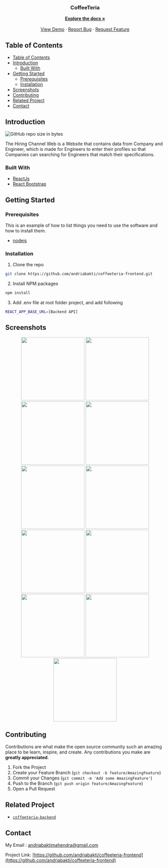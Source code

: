 <p align="center">
  <h3 align="center">CoffeeTeria</h3>
  <p align="center">
    <a href="https://github.com/andriabakti/coffeeteria-frontend">
      <strong>Explore the docs »</strong>
    </a>
    <br />
    <br />
    <a href="https://andria-coffeeteria.netlify.app/main">View Demo</a>
    ·
    <a href="https://github.com/andriabakti/coffeeteria-frontend/issues">Report Bug</a>
    ·
    <a href="https://github.com/andriabakti/coffeeteria-frontend/issues">Request Feature</a>
  </p>
</p>

<!-- TABLE OF CONTENTS -->

## Table of Contents

- [Table of Contents](#table-of-contents)
- [Introduction](#introduction)
  - [Built With](#built-with)
- [Getting Started](#getting-started)
  - [Prerequisites](#prerequisites)
  - [Installation](#installation)
- [Screenshots](#screenshots)
- [Contributing](#contributing)
- [Related Project](#related-project)
- [Contact](#contact)

<!-- ABOUT THE PROJECT -->

## Introduction

![GitHub repo size in bytes](https://img.shields.io/github/repo-size/andriabakti/coffeeteria-frontend)

The Hiring Channel Web is a Website that contains data from Company and Engineer, which is made for Engineers to enter their profiles so that Companies can searching for Engineers that match their specifications.

### Built With

- [ReactJs](https://reactjs.org/)
- [React Bootstrap](https://react-bootstrap.github.io/)

<!-- GETTING STARTED -->

## Getting Started

### Prerequisites

This is an example of how to list things you need to use the software and how to install them.

- [nodejs](https://nodejs.org/en/download/)

### Installation

1. Clone the repo

```sh
git clone https://github.com/andriabakti/coffeeteria-frontend.git
```

2. Install NPM packages

```sh
npm install
```

3. Add .env file at root folder project, and add following

```sh
REACT_APP_BASE_URL=[Backend API]
```

<!-- ROADMAP -->

## Screenshots

<p align='center'>
  <span>
      <image width="200" src='./previews/home.png' />
      <image width="200" src='./previews/auth_register.png' />
      <image width="200" src='./previews/auth_login.png' />
      <image width="200" src='./previews/product.png' />
      <image width="200" src='./previews/product_admin.png' />
      <image width="200" src='./previews/product_detail.png' />
      <image width="200" src='./previews/product_edit.png' />
      <image width="200" src='./previews/product_new.png' />
      <image width="200" src='./previews/order_cart.png' />
      <image width="200" src='./previews/order_history.png' />
      <image width="200" src='./previews/user_profile.png' />

<!-- CONTRIBUTING -->

## Contributing

Contributions are what make the open source community such an amazing place to be learn, inspire, and create. Any contributions you make are **greatly appreciated**.

1. Fork the Project
2. Create your Feature Branch (`git checkout -b feature/AmazingFeature`)
3. Commit your Changes (`git commit -m 'Add some AmazingFeature'`)
4. Push to the Branch (`git push origin feature/AmazingFeature`)
5. Open a Pull Request

## Related Project

- [`coffeeteria-backend`](https://github.com/andriabakti/coffeeteria-backend)

<!-- CONTACT -->

## Contact

My Email : andriabaktimahendra@gmail.com

Project Link: [https://github.com/andriabakti/coffeeteria-frontend](https://github.com/andriabakti/coffeeteria-frontend)

